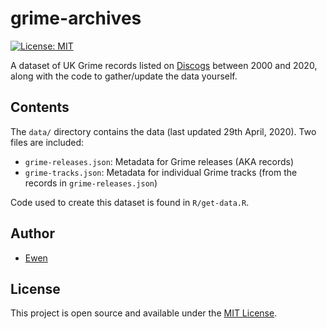 # grime-archives

[![License: MIT](https://img.shields.io/badge/License-MIT-blue.svg)](https://opensource.org/licenses/MIT)

A dataset of UK Grime records listed on [Discogs](https://www.discogs.com) between 2000 and 2020, along with the code to gather/update the data yourself.

## Contents

The `data/` directory contains the data (last updated 29th April, 2020). Two files are included:

- `grime-releases.json`: Metadata for Grime releases (AKA records)
- `grime-tracks.json`: Metadata for individual Grime tracks (from the records in `grime-releases.json`)

Code used to create this dataset is found in `R/get-data.R`.

## Author

- [Ewen](https://www.ewen.io)

## License

This project is open source and available under the [MIT License](LICENSE).